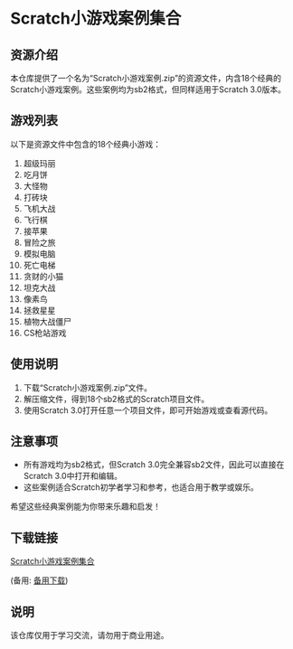 # Scratch小游戏案例集合

## 资源介绍

本仓库提供了一个名为“Scratch小游戏案例.zip”的资源文件，内含18个经典的Scratch小游戏案例。这些案例均为sb2格式，但同样适用于Scratch 3.0版本。

## 游戏列表

以下是资源文件中包含的18个经典小游戏：

1. 超级玛丽
2. 吃月饼
3. 大怪物
4. 打砖块
5. 飞机大战
6. 飞行棋
7. 接苹果
8. 冒险之旅
9. 模拟电脑
10. 死亡电梯
11. 贪财的小猫
12. 坦克大战
13. 像素鸟
14. 拯救星星
15. 植物大战僵尸
16. CS枪站游戏

## 使用说明

1. 下载“Scratch小游戏案例.zip”文件。
2. 解压缩文件，得到18个sb2格式的Scratch项目文件。
3. 使用Scratch 3.0打开任意一个项目文件，即可开始游戏或查看源代码。

## 注意事项

- 所有游戏均为sb2格式，但Scratch 3.0完全兼容sb2文件，因此可以直接在Scratch 3.0中打开和编辑。
- 这些案例适合Scratch初学者学习和参考，也适合用于教学或娱乐。

希望这些经典案例能为你带来乐趣和启发！

## 下载链接
[Scratch小游戏案例集合](https://pan.quark.cn/s/b4cb211f0876) 

(备用: [备用下载](https://pan.baidu.com/s/1op4JRuGudWZgtOMsohfdgw?pwd=1234))

## 说明

该仓库仅用于学习交流，请勿用于商业用途。

